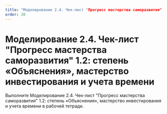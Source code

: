 ```yaml
---
title: "Моделирование 2.4. Чек-лист "Прогресс мастерства саморазвития" 1.2: степень «Объяснения», мастерство инвестирования и учета времени"
order: 20
---
```


# Моделирование 2.4. Чек-лист "Прогресс мастерства саморазвития" 1.2: степень «Объяснения», мастерство инвестирования и учета времени

Выполните Моделирование 2.4. Чек-лист "Прогресс мастерства саморазвития" 1.2: степень «Объяснения», мастерство инвестирования и учета времени в рабочей тетради.
